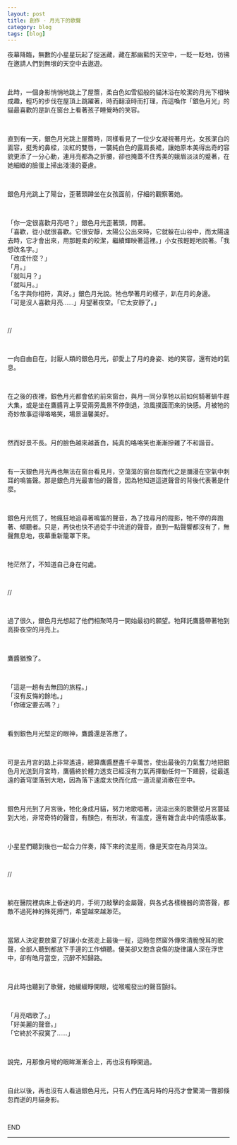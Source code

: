 ```yaml
---
layout: post
title: 創作 - 月光下的歌聲
category: blog
tags: [blog]
---
```


夜幕降臨，無數的小星星玩起了捉迷藏，藏在那幽藍的天空中，一眨一眨地，彷彿在邀請人們到無垠的天空中去遨遊。

<br>

此時，一個身影悄悄地跳上了屋簷，柔白色如雪貂般的貓沐浴在皎潔的月光下相映成趣，輕巧的步伐在屋頂上跳躍著，時而翻滾時而打理，而這喚作「銀色月光」的貓最喜歡的是趴在窗台上看著孩子睡覺時的笑容。

<br>

直到有一天，銀色月光跳上屋簷時，同樣看見了一位少女凝視著月光，女孩潔白的面容，挺秀的鼻樑，淡紅的雙唇，一襲純白色的露肩長裙，讓她原本美得出奇的容貌更添了一分心動，連月亮都為之折腰，卻也掩蓋不住秀美的娥眉淡淡的蹙著，在她細緻的臉蛋上掃出淺淺的憂慮。

<br>

銀色月光跳上了陽台，歪著頭蹲坐在女孩面前，仔細的觀察著她。

<br>

「你一定很喜歡月亮吧？」銀色月光歪著頭，問著。<br>
「喜歡，從小就很喜歡。它很安靜，太陽公公出來時，它就躲在山谷中，而太陽遠去時，它才會出來，用那輕柔的皎潔，繼續輝映著這裡。」小女孩輕輕地說著。「我想改名字。」<br>
「改成什麼？」<br>
「月。」<br>
「就叫月？」<br>
「就叫月。」<br>
「名字與你相符，真好。」銀色月光說。牠也學著月的樣子，趴在月的身邊。<br>
「可是沒人喜歡月亮......」月望著夜空。「它太安靜了。」

<br>

//

<br>

一向自由自在，討厭人類的銀色月光，卻愛上了月的身姿、她的笑容，還有她的氣息。

<br>

在之後的夜裡，銀色月光都會依約前來窗台，與月一同分享牠以前如何騎著蝸牛趕大集，或是坐在鷹醬背上享受兩旁風景不停倒退，涼風撲面而來的快感。月被牠的奇妙故事逗得咯咯笑，場景溫馨美好。

<br>

然而好景不長。月的臉色越來越蒼白，純真的咯咯笑也漸漸摻雜了不和諧音。

<br>

有一天銀色月光再也無法在窗台看見月，空蕩蕩的窗台取而代之是瀰漫在空氣中刺耳的鳴笛聲。那是銀色月光最害怕的聲音，因為牠知道這道聲音的背後代表著是什麼。

<br>

銀色月光慌了，牠瘋狂地追尋著鳴笛的聲音，為了找尋月的蹤影，牠不停的奔跑著、傾聽者。只是，再快也快不過從手中流逝的聲音，直到一點聲響都沒有了，無聲無息地，夜幕重新籠罩下來。

<br>

牠茫然了，不知道自己身在何處。

<br>

//

<br>

過了很久，銀色月光想起了他們相聚時月一開始最初的願望。牠拜託鷹醬帶著牠到高掛夜空的月亮上。

<br>

鷹醬猶豫了。

<br>

「這是一趟有去無回的旅程。」<br>
「沒有反悔的餘地。」<br>
「你確定要去嗎？」<br>

<br>

看到銀色月光堅定的眼神，鷹醬還是答應了。

<br>

可是去月宮的路上非常遙遠，總算鷹醬歷盡千辛萬苦，使出最後的力氣奮力地把銀色月光送到月宮時，鷹醬終於體力透支已經沒有力氣再揮動任何一下翅膀，從最遙遠的蒼穹墜落到大地，因為落下速度太快而化成一道流星消散在空中。

<br>

銀色月光到了月宮後，牠化身成月貓，努力地歌唱著，流溢出來的歌聲從月宮蔓延到大地，非常奇特的聲音，有顏色，有形狀，有溫度，還有雜含此中的情感故事。

<br>

小星星們聽到後也一起合力伴奏，降下來的流星雨，像是天空在為月哭泣。

<br>

//

<br>

躺在醫院裡病床上昏迷的月，手術刀敲擊的金屬聲，與各式各樣機器的滴答聲，都敵不過死神的殊死搏鬥，希望越來越渺茫。

<br>

當眾人決定要放棄了好讓小女孩走上最後一程，這時忽然窗外傳來清脆悅耳的歌聲，全部人聽到都放下手邊的工作傾聽。優美卻又飽含哀傷的旋律讓人深在浮世中，卻有皓月當空，沉醉不知歸路。

<br>

月此時也聽到了歌聲，她緩緩睜開眼，從喉嚨發出的聲音顫抖。

<br>

「月亮唱歌了。」<br>
「好美麗的聲音。」<br>
「它終於不寂寞了......」<br>

<br>

說完，月那像月彎的眼眸漸漸合上，再也沒有睜開過。

<br>

自此以後，再也沒有人看過銀色月光，只有人們在滿月時的月亮才會驚鴻一瞥那倏忽而逝的月貓身影。

<br>

END

---

